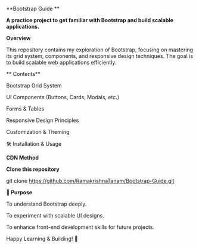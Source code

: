 **Bootstrap Guide **


**A practice project to get familiar with Bootstrap and build scalable applications.**



**Overview**


This repository contains my exploration of Bootstrap, focusing on mastering its grid system, components, and responsive design techniques. The goal is to build scalable web applications efficiently.



** Contents**

Bootstrap Grid System

UI Components (Buttons, Cards, Modals, etc.)

Forms & Tables

Responsive Design Principles

Customization & Theming

🛠 Installation & Usage

**CDN Method**


<link rel="stylesheet" href="https://cdn.jsdelivr.net/npm/bootstrap@5.3.0/dist/css/bootstrap.min.css">
<script src="https://cdn.jsdelivr.net/npm/bootstrap@5.3.0/dist/js/bootstrap.bundle.min.js"></script>


**Clone this repository**

git clone https://github.com/RamakrishnaTanam/Bootstrap-Guide.git



**🎯 Purpose**

To understand Bootstrap deeply.

To experiment with scalable UI designs.

To enhance front-end development skills for future projects.


Happy Learning & Building! 🚀

